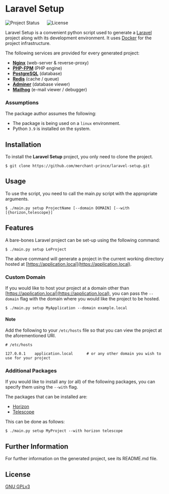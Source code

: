 # Laravel Setup

![Project Status](https://img.shields.io/badge/status-active-brightgreen?style=flat-square)
&nbsp;&nbsp;&nbsp;&nbsp;
![License](https://img.shields.io/badge/license-GNU%20GPLv3-brightgreen?style=flat-square)

Laravel Setup is a convenient python script used to generate a [Laravel](https://laravel.com) project along with its
development environment. It uses [Docker](https://www.docker.com) for the project infrastructure.

The following services are provided for every generated project:

* **[Nginx](https://www.nginx.com)** (web-server & reverse-proxy)
* **[PHP-FPM](https://www.php.net/manual/en/install.fpm.php)** (PHP engine)
* **[PostgreSQL](https://www.postgresql.org)** (database)
* **[Redis](https://redis.io)** (cache / queue)
* **[Adminer](https://www.adminer.org)** (database viewer)
* **[Mailhog](https://github.com/mailhog/MailHog)** (e-mail viewer / debugger)


### Assumptions

The package author assumes the following:

* The package is being used on a ```linux``` environment.
* Python ```3.9``` is installed on the system.


## Installation

To install the **Laravel Setup** project, you only need to clone the project.

```shell
$ git clone https://github.com/merchant-prince/laravel-setup.git
```


## Usage

To use the script, you need to call the main.py script with the appropriate arguments.

```shell
$ ./main.py setup ProjectName [--domain DOMAIN] [--with [{horizon,telescope}]
```


## Features

A bare-bones Laravel project can be set-up using the following command:

```shell script
$ ./main.py setup LeProject
```

The above command will generate a project in the current working directory hosted at
[https://application.local](https://application.local).


### Custom Domain

If you would like to host your project at a domain other than [https://application.local](https://application.local),
you can pass the ```--domain``` flag with the domain where you would like the project to be hosted.

```shell script
$ ./main.py setup MyApplication --domain example.local
```


#### Note
Add the following to your ```/etc/hosts``` file so that you can view the project at the aforementioned URI.

```
# /etc/hosts

127.0.0.1    application.local      # or any other domain you wish to use for your project
```


### Additional Packages

If you would like to install any (or all) of the following packages, you can specify them using the ```--with``` flag.

The packages that can be installed are:

* [Horizon](https://laravel.com/docs/8.x/horizon)
* [Telescope](https://laravel.com/docs/8.x/telescope)

This can be done as follows:

```shell script
$ ./main.py setup MyProject --with horizon telescope
```


## Further Information

For further information on the generated project, see its README.md file.


## License

[GNU GPLv3](https://choosealicense.com/licenses/gpl-3.0)
